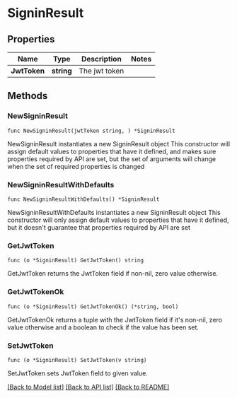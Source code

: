 # SigninResult

## Properties

Name | Type | Description | Notes
------------ | ------------- | ------------- | -------------
**JwtToken** | **string** | The jwt token | 

## Methods

### NewSigninResult

`func NewSigninResult(jwtToken string, ) *SigninResult`

NewSigninResult instantiates a new SigninResult object
This constructor will assign default values to properties that have it defined,
and makes sure properties required by API are set, but the set of arguments
will change when the set of required properties is changed

### NewSigninResultWithDefaults

`func NewSigninResultWithDefaults() *SigninResult`

NewSigninResultWithDefaults instantiates a new SigninResult object
This constructor will only assign default values to properties that have it defined,
but it doesn't guarantee that properties required by API are set

### GetJwtToken

`func (o *SigninResult) GetJwtToken() string`

GetJwtToken returns the JwtToken field if non-nil, zero value otherwise.

### GetJwtTokenOk

`func (o *SigninResult) GetJwtTokenOk() (*string, bool)`

GetJwtTokenOk returns a tuple with the JwtToken field if it's non-nil, zero value otherwise
and a boolean to check if the value has been set.

### SetJwtToken

`func (o *SigninResult) SetJwtToken(v string)`

SetJwtToken sets JwtToken field to given value.



[[Back to Model list]](../README.md#documentation-for-models) [[Back to API list]](../README.md#documentation-for-api-endpoints) [[Back to README]](../README.md)


